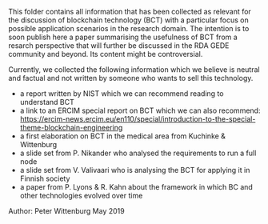 This folder contains all information that has been collected as relevant for the discussion of blockchain technology (BCT) with a particular focus on possible application scenarios in the research domain. 
The intention is to soon publish here a paper summarising the usefulness of BCT from a resarch perspective that will further be discussed in the RDA GEDE community and beyond. Its content might be controversial.

Currently, we collected the following information which we believe is neutral and factual and not written by someone who wants to sell this technology.
- a report written by NIST which we can recommend reading to understand BCT
- a link to an ERCIM special report on BCT which we can also recommend: https://ercim-news.ercim.eu/en110/special/introduction-to-the-special-theme-blockchain-engineering
- a first elaboration on BCT in the medical area from Kuchinke & Wittenburg
- a slide set from P. Nikander who analysed the requirements to run a full node
- a slide set from V. Valivaari who is analysing the BCT for applying it in Finnish society
- a paper from P. Lyons & R. Kahn about the framework in which BC and other technologies evolved over time

Author:
Peter Wittenburg 
May 2019
